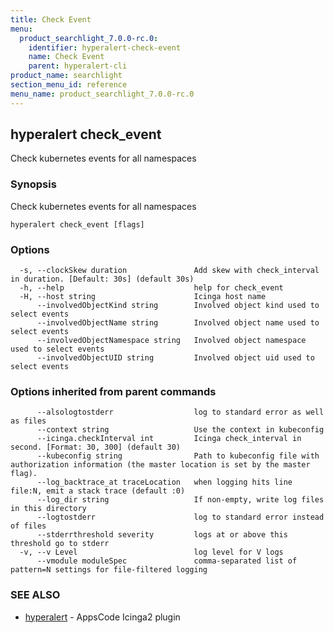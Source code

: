 ```yaml
---
title: Check Event
menu:
  product_searchlight_7.0.0-rc.0:
    identifier: hyperalert-check-event
    name: Check Event
    parent: hyperalert-cli
product_name: searchlight
section_menu_id: reference
menu_name: product_searchlight_7.0.0-rc.0
---
```

## hyperalert check_event

Check kubernetes events for all namespaces

### Synopsis

Check kubernetes events for all namespaces

```
hyperalert check_event [flags]
```

### Options

```
  -s, --clockSkew duration               Add skew with check_interval in duration. [Default: 30s] (default 30s)
  -h, --help                             help for check_event
  -H, --host string                      Icinga host name
      --involvedObjectKind string        Involved object kind used to select events
      --involvedObjectName string        Involved object name used to select events
      --involvedObjectNamespace string   Involved object namespace used to select events
      --involvedObjectUID string         Involved object uid used to select events
```

### Options inherited from parent commands

```
      --alsologtostderr                  log to standard error as well as files
      --context string                   Use the context in kubeconfig
      --icinga.checkInterval int         Icinga check_interval in second. [Format: 30, 300] (default 30)
      --kubeconfig string                Path to kubeconfig file with authorization information (the master location is set by the master flag).
      --log_backtrace_at traceLocation   when logging hits line file:N, emit a stack trace (default :0)
      --log_dir string                   If non-empty, write log files in this directory
      --logtostderr                      log to standard error instead of files
      --stderrthreshold severity         logs at or above this threshold go to stderr
  -v, --v Level                          log level for V logs
      --vmodule moduleSpec               comma-separated list of pattern=N settings for file-filtered logging
```

### SEE ALSO

* [hyperalert](/products/searchlight/7.0.0-rc.0/reference/hyperalert/hyperalert)	 - AppsCode Icinga2 plugin


